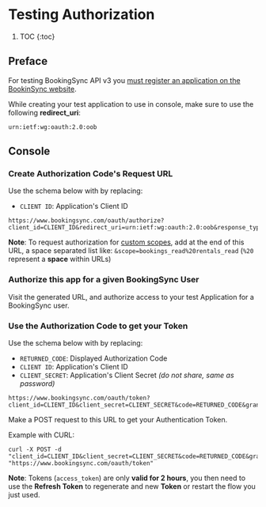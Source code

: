 # Testing Authorization

1. TOC
{:toc}

## Preface

For testing BookingSync API v3 you
[must register an application on the BookinSync website](/reference/requirements/).


While creating your test application to use in console,
make sure to use the following **redirect_uri**:

~~~
urn:ietf:wg:oauth:2.0:oob
~~~

## Console

### Create Authorization Code's Request URL

Use the schema below with by replacing:

* `CLIENT ID`: Application's Client ID

~~~
https://www.bookingsync.com/oauth/authorize?client_id=CLIENT_ID&redirect_uri=urn:ietf:wg:oauth:2.0:oob&response_type=code
~~~

**Note**: To request authorization for [custom scopes](/reference/authorization#scopes),
add at the end of this URL, a space separated list like:
`&scope=bookings_read%20rentals_read` (`%20` represent a **space** within URLs)

### Authorize this app for a given BookingSync User

Visit the generated URL, and authorize access to your test
Application for a BookingSync user.

### Use the Authorization Code to get your Token

Use the schema below with by replacing:

* `RETURNED_CODE`: Displayed Authorization Code
* `CLIENT ID`: Application's Client ID
* `CLIENT_SECRET`: Application's Client Secret _(do not share, same as password)_

~~~
https://www.bookingsync.com/oauth/token?client_id=CLIENT_ID&client_secret=CLIENT_SECRET&code=RETURNED_CODE&grant_type=authorization_code&redirect_uri=urn:ietf:wg:oauth:2.0:oob
~~~

Make a POST request to this URL to get your Authentication Token.

Example with CURL:

~~~
curl -X POST -d "client_id=CLIENT_ID&client_secret=CLIENT_SECRET&code=RETURNED_CODE&grant_type=authorization_code&redirect_uri=urn:ietf:wg:oauth:2.0:oob" "https://www.bookingsync.com/oauth/token"
~~~

**Note**: Tokens (`access_token`) are only **valid for 2 hours**, you then need to use the
**Refresh Token** to regenerate and new **Token** or restart the flow you just used.
